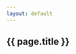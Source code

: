 ```yaml
---
layout: default
---
```



<section>
    <div class="section-title">
        <h2><span>{{ page.title }}</span></h2>
    </div>
    

<div id="amzn-assoc-ad-ed3da9ef-9a23-4f50-ade3-02509e63df06"></div><script async src="//z-na.amazon-adsystem.com/widgets/onejs?MarketPlace=US&adInstanceId=ed3da9ef-9a23-4f50-ade3-02509e63df06"></script>
</section>
